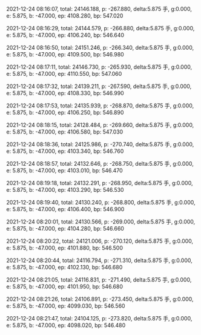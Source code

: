 2021-12-24 08:16:07, total: 24146.188, p: -267.880, delta:5.875 手, g:0.000, e: 5.875, b: -47.000, ep: 4108.280, bp: 547.020

2021-12-24 08:16:29, total: 24144.579, p: -266.880, delta:5.875 手, g:0.000, e: 5.875, b: -47.000, ep: 4106.240, bp: 546.640

2021-12-24 08:16:50, total: 24151.246, p: -266.340, delta:5.875 手, g:0.000, e: 5.875, b: -47.000, ep: 4109.500, bp: 546.980

2021-12-24 08:17:11, total: 24146.730, p: -265.930, delta:5.875 手, g:0.000, e: 5.875, b: -47.000, ep: 4110.550, bp: 547.060

2021-12-24 08:17:32, total: 24139.211, p: -267.590, delta:5.875 手, g:0.000, e: 5.875, b: -47.000, ep: 4108.330, bp: 546.990

2021-12-24 08:17:53, total: 24135.939, p: -268.870, delta:5.875 手, g:0.000, e: 5.875, b: -47.000, ep: 4106.250, bp: 546.890

2021-12-24 08:18:15, total: 24128.484, p: -269.660, delta:5.875 手, g:0.000, e: 5.875, b: -47.000, ep: 4106.580, bp: 547.030

2021-12-24 08:18:36, total: 24125.986, p: -270.740, delta:5.875 手, g:0.000, e: 5.875, b: -47.000, ep: 4103.340, bp: 546.760

2021-12-24 08:18:57, total: 24132.646, p: -268.750, delta:5.875 手, g:0.000, e: 5.875, b: -47.000, ep: 4103.010, bp: 546.470

2021-12-24 08:19:18, total: 24132.291, p: -268.950, delta:5.875 手, g:0.000, e: 5.875, b: -47.000, ep: 4103.290, bp: 546.530

2021-12-24 08:19:40, total: 24130.240, p: -268.800, delta:5.875 手, g:0.000, e: 5.875, b: -47.000, ep: 4106.400, bp: 546.900

2021-12-24 08:20:01, total: 24130.566, p: -269.000, delta:5.875 手, g:0.000, e: 5.875, b: -47.000, ep: 4104.280, bp: 546.660

2021-12-24 08:20:22, total: 24121.006, p: -270.120, delta:5.875 手, g:0.000, e: 5.875, b: -47.000, ep: 4101.880, bp: 546.500

2021-12-24 08:20:44, total: 24116.794, p: -271.310, delta:5.875 手, g:0.000, e: 5.875, b: -47.000, ep: 4102.130, bp: 546.680

2021-12-24 08:21:05, total: 24116.831, p: -271.490, delta:5.875 手, g:0.000, e: 5.875, b: -47.000, ep: 4101.950, bp: 546.680

2021-12-24 08:21:26, total: 24106.891, p: -273.450, delta:5.875 手, g:0.000, e: 5.875, b: -47.000, ep: 4099.030, bp: 546.560

2021-12-24 08:21:47, total: 24104.125, p: -273.820, delta:5.875 手, g:0.000, e: 5.875, b: -47.000, ep: 4098.020, bp: 546.480